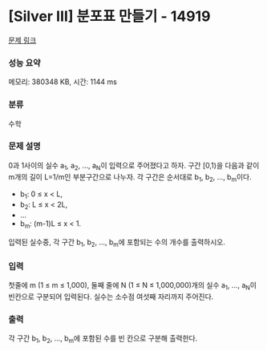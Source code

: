 # [Silver III] 분포표 만들기 - 14919 

[문제 링크](https://www.acmicpc.net/problem/14919) 

### 성능 요약

메모리: 380348 KB, 시간: 1144 ms

### 분류

수학

### 문제 설명

<p>0과 1사이의 실수 a<sub>1</sub>, a<sub>2</sub>, ..., a<sub>N</sub>이 입력으로 주어졌다고 하자.  구간 [0,1)을 다음과 같이 m개의 길이 L=1/m인 부분구간으로 나누자. 각 구간은 순서대로 b<sub>1</sub>, b<sub>2</sub>, ..., b<sub>m</sub>이다.</p>

<ul>
	<li>b<sub>1</sub>: 0 ≤ x < L,</li>
	<li>b<sub>2</sub>: L ≤ x < 2L,</li>
	<li>...</li>
	<li>b<sub>m</sub>: (m-1)L ≤ x < 1.</li>
</ul>

<p>입력된 실수중, 각 구간 b<sub>1</sub>, b<sub>2</sub>, ..., b<sub>m</sub>에 포함되는 수의 개수를 출력하시오.</p>

### 입력 

 <p>첫줄에 m (1 ≤ m ≤ 1,000), 둘째 줄에 N (1 ≤ N ≤ 1,000,000)개의 실수 a<sub>1</sub>, …, a<sub>N</sub>이 빈칸으로 구분되어 입력된다. 실수는 소수점 여섯째 자리까지 주어진다.</p>

### 출력 

 <p>각 구간 b<sub>1</sub>, b<sub>2</sub>, ..., b<sub>m</sub>에 포함된 수를 빈 칸으로 구분해 출력한다.</p>

